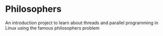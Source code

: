 # Philosophers

An introduction project to learn about threads and parallel programming in Linux using the famous philosophers problem
